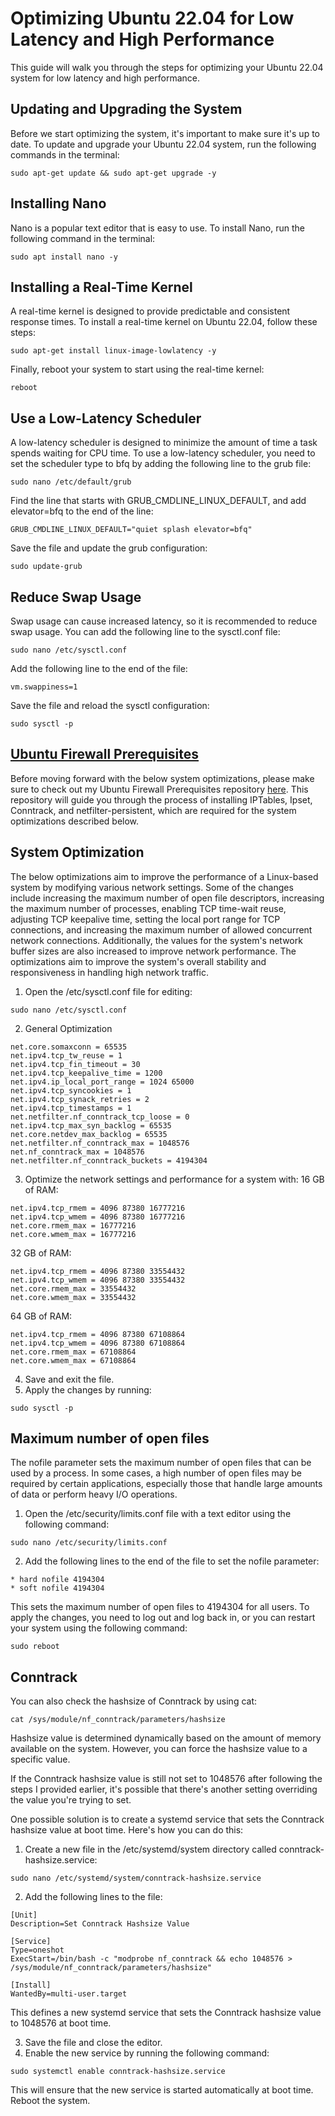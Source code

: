# Optimizing Ubuntu 22.04 for Low Latency and High Performance

This guide will walk you through the steps for optimizing your Ubuntu 22.04 system for low latency and high performance.

## Updating and Upgrading the System
Before we start optimizing the system, it's important to make sure it's up to date. To update and upgrade your Ubuntu 22.04 system, run the following commands in the terminal:
```
sudo apt-get update && sudo apt-get upgrade -y
```

## Installing Nano
Nano is a popular text editor that is easy to use. To install Nano, run the following command in the terminal:
```
sudo apt install nano -y
```

## Installing a Real-Time Kernel
A real-time kernel is designed to provide predictable and consistent response times. To install a real-time kernel on Ubuntu 22.04, follow these steps:
```
sudo apt-get install linux-image-lowlatency -y
```
Finally, reboot your system to start using the real-time kernel:
```
reboot
```

## Use a Low-Latency Scheduler
A low-latency scheduler is designed to minimize the amount of time a task spends waiting for CPU time.
To use a low-latency scheduler, you need to set the scheduler type to bfq by adding the following line to the grub file:
```
sudo nano /etc/default/grub
```

Find the line that starts with GRUB_CMDLINE_LINUX_DEFAULT, and add elevator=bfq to the end of the line:
```
GRUB_CMDLINE_LINUX_DEFAULT="quiet splash elevator=bfq"
```

Save the file and update the grub configuration:
```
sudo update-grub
```

## Reduce Swap Usage
Swap usage can cause increased latency, so it is recommended to reduce swap usage. You can add the following line to the sysctl.conf file:
```
sudo nano /etc/sysctl.conf
```
Add the following line to the end of the file:
```
vm.swappiness=1
```
Save the file and reload the sysctl configuration:
```
sudo sysctl -p
```

## [Ubuntu Firewall Prerequisites](https://github.com/tranceuser/ubuntu_firewall_prerequisites)

  Before moving forward with the below system optimizations, please make sure to check out my Ubuntu Firewall Prerequisites repository [here](https://github.com/tranceuser/ubuntu_firewall_prerequisites). This repository will guide you through the process of installing IPTables, Ipset, Conntrack, and netfilter-persistent, which are required for the system optimizations described below.

## System Optimization

The below optimizations aim to improve the performance of a Linux-based system by modifying various network settings. Some of the changes include increasing the maximum number of open file descriptors, increasing the maximum number of processes, enabling TCP time-wait reuse, adjusting TCP keepalive time, setting the local port range for TCP connections, and increasing the maximum number of allowed concurrent network connections. Additionally, the values for the system's network buffer sizes are also increased to improve network performance. The optimizations aim to improve the system's overall stability and responsiveness in handling high network traffic.
1. Open the /etc/sysctl.conf file for editing:
```
sudo nano /etc/sysctl.conf
```
2. General Optimization
```
net.core.somaxconn = 65535
net.ipv4.tcp_tw_reuse = 1
net.ipv4.tcp_fin_timeout = 30
net.ipv4.tcp_keepalive_time = 1200
net.ipv4.ip_local_port_range = 1024 65000
net.ipv4.tcp_syncookies = 1
net.ipv4.tcp_synack_retries = 2
net.ipv4.tcp_timestamps = 1
net.netfilter.nf_conntrack_tcp_loose = 0
net.ipv4.tcp_max_syn_backlog = 65535
net.core.netdev_max_backlog = 65535
net.netfilter.nf_conntrack_max = 1048576
net.nf_conntrack_max = 1048576
net.netfilter.nf_conntrack_buckets = 4194304
```
3. Optimize the network settings and performance for a system with:
16 GB of RAM:
```
net.ipv4.tcp_rmem = 4096 87380 16777216
net.ipv4.tcp_wmem = 4096 87380 16777216
net.core.rmem_max = 16777216
net.core.wmem_max = 16777216
```
32 GB of RAM:
```
net.ipv4.tcp_rmem = 4096 87380 33554432
net.ipv4.tcp_wmem = 4096 87380 33554432
net.core.rmem_max = 33554432
net.core.wmem_max = 33554432
```
64 GB of RAM:
```
net.ipv4.tcp_rmem = 4096 87380 67108864
net.ipv4.tcp_wmem = 4096 87380 67108864
net.core.rmem_max = 67108864
net.core.wmem_max = 67108864
```
4. Save and exit the file.
5. Apply the changes by running:
```
sudo sysctl -p
```
## Maximum number of open files
The nofile parameter sets the maximum number of open files that can be used by a process. In some cases, a high number of open files may be required by certain applications, especially those that handle large amounts of data or perform heavy I/O operations.
1. Open the /etc/security/limits.conf file with a text editor using the following command:
```
sudo nano /etc/security/limits.conf
```
2. Add the following lines to the end of the file to set the nofile parameter:
```
* hard nofile 4194304
* soft nofile 4194304
```
This sets the maximum number of open files to 4194304 for all users.
To apply the changes, you need to log out and log back in, or you can restart your system using the following command:
```
sudo reboot
```
## Conntrack
You can also check the hashsize of Conntrack by using cat:
```
cat /sys/module/nf_conntrack/parameters/hashsize
```
Hashsize value is determined dynamically based on the amount of memory available on the system. However, you can force the hashsize value to a specific value.

If the Conntrack hashsize value is still not set to 1048576 after following the steps I provided earlier, it's possible that there's another setting overriding the value you're trying to set.

One possible solution is to create a systemd service that sets the Conntrack hashsize value at boot time. Here's how you can do this:
1. Create a new file in the /etc/systemd/system directory called conntrack-hashsize.service:
```
sudo nano /etc/systemd/system/conntrack-hashsize.service
```
2. Add the following lines to the file:
```
[Unit]
Description=Set Conntrack Hashsize Value

[Service]
Type=oneshot
ExecStart=/bin/bash -c "modprobe nf_conntrack && echo 1048576 > /sys/module/nf_conntrack/parameters/hashsize"

[Install]
WantedBy=multi-user.target
```
This defines a new systemd service that sets the Conntrack hashsize value to 1048576 at boot time.

3. Save the file and close the editor.
4. Enable the new service by running the following command:
```
sudo systemctl enable conntrack-hashsize.service
```
This will ensure that the new service is started automatically at boot time.
Reboot the system.
